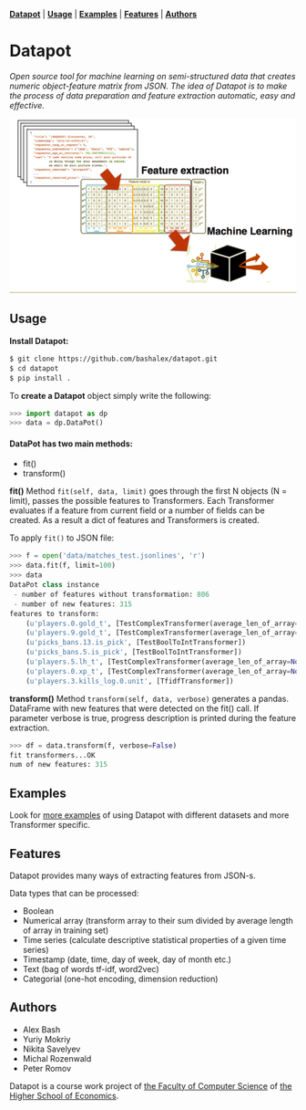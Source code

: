 **[Datapot](#datapot)** |
**[Usage](#usage)** |
**[Examples](./notebooks/)** |
**[Features](#features)** |
**[Authors](#authors)** 

# Datapot
*Open source tool for machine learning on semi-structured data that creates numeric object-feature matrix from JSON. 
The idea of Datapot is to make the process of data preparation and feature extraction automatic, easy and effective.*

<img src="data/datapot_feature_extraction.png">


## Usage


**Install Datapot:**
```bash
$ git clone https://github.com/bashalex/datapot.git
$ cd datapot
$ pip install .
```

To **create a Datapot** object simply write the following:

```python
>>> import datapot as dp 
>>> data = dp.DataPot()
```


#### DataPot has two main methods:
- fit()
- transform()

 **fit()**
Method `fit(self, data, limit)` goes through the first  N  objects (N = limit), passes the possible features to Transformers. Each Transformer evaluates if a feature from current field or a number of fields can be created. As a result a dict of features  and Transformers is created.

To apply `fit()` to JSON file:
```python
>>> f = open('data/matches_test.jsonlines', 'r')
>>> data.fit(f, limit=100)
>>> data
DataPot class instance
 - number of features without transformation: 806
 - number of new features: 315
features to transform: 
    (u'players.0.gold_t', [TestComplexTransformer(average_len_of_array=None)])
    (u'players.9.gold_t', [TestComplexTransformer(average_len_of_array=None)])
    (u'picks_bans.13.is_pick', [TestBoolToIntTransformer])
    (u'picks_bans.5.is_pick', [TestBoolToIntTransformer])
    (u'players.5.lh_t', [TestComplexTransformer(average_len_of_array=None)])
    (u'players.0.xp_t', [TestComplexTransformer(average_len_of_array=None)])
    (u'players.3.kills_log.0.unit', [TfidfTransformer])
```

**transform()**
Method `transform(self, data, verbose)` generates a pandas. DataFrame with new features that were detected on the fit() call. If parameter verbose is true, progress description is printed during the feature extraction.

```python
>>> df = data.transform(f, verbose=False)
fit transformers...OK
num of new features: 315
```


## Examples 

Look for [more examples](./notebooks/) of using Datapot with different datasets and more Transformer specific.




## Features
Datapot provides many ways of extracting features from JSON-s.

Data types that can be processed:
 - Boolean 
 - Numerical array (transform array to their sum divided by average length of array in training set)
 - Time series (сalculate descriptive statistical properties of a given time series)
 - Timestamp  (date, time, day of week, day of month etc.)
 - Text (bag of words tf-idf, word2vec)
 - Categorial (one-hot encoding, dimension reduction)


## Authors

- Alex Bash
- Yuriy Mokriy
- Nikita Savelyev
- Michal Rozenwald
- Peter Romov

Datapot is a course work project of [the Faculty of Computer Science](https://cs.hse.ru/en/) of [the Higher School of Economics](https://www.hse.ru/en/).